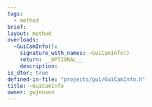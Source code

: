 ```yaml
---
tags:
  - method
brief:
layout: method
overloads:
  ~GuiCamInfo():
    signature_with_names: ~GuiCamInfo()
    return: __OPTIONAL__
    description:
is_dtor: true
defined-in-file: "projects/gui/GuiCamInfo.h"
title: ~GuiCamInfo
owner: gwjensen
---
```

